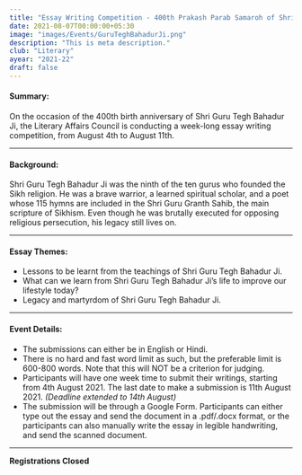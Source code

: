 ```yaml
---
title: "Essay Writing Competition - 400th Prakash Parab Samaroh of Shri Guru Tegh Bahadur Ji"
date: 2021-08-07T00:00:00+05:30
image: "images/Events/GuruTeghBahadurJi.png"
description: "This is meta description."
club: "Literary"
ayear: "2021-22"
draft: false
---
```

#### Summary: 
On the occasion of the 400th birth anniversary of Shri Guru Tegh Bahadur Ji, the Literary Affairs Council is conducting a week-long essay writing competition, from August 4th to August 11th.


****

#### Background:

Shri Guru Tegh Bahadur Ji was the ninth of the ten gurus who founded the Sikh religion. He was a brave warrior, a learned spiritual scholar, and a poet whose 115 hymns are included in the Shri Guru Granth Sahib, the main scripture of Sikhism. Even though he was brutally executed for opposing religious persecution, his legacy still lives on.

****

#### Essay Themes:

- Lessons to be learnt from the teachings of Shri Guru Tegh Bahadur Ji.
- What can we learn from Shri Guru Tegh Bahadur Ji’s life to improve our lifestyle today?
- Legacy and martyrdom of Shri Guru Tegh Bahadur Ji.

****

#### Event Details:

- The submissions can either be in English or Hindi.
- There is no hard and fast word limit as such, but the preferable limit is 600-800 words. Note that this will NOT be a criterion for judging.
- Participants will have one week time to submit their writings, starting from 4th August 2021. The last date to make a submission is 11th August 2021. *(Deadline extended to 14th August)*
- The submission will be through a Google Form. Participants can either type out the essay and send the document in a .pdf/.docx format, or the participants can also manually write the essay in legible handwriting, and send the scanned document.

****

**Registrations Closed**



